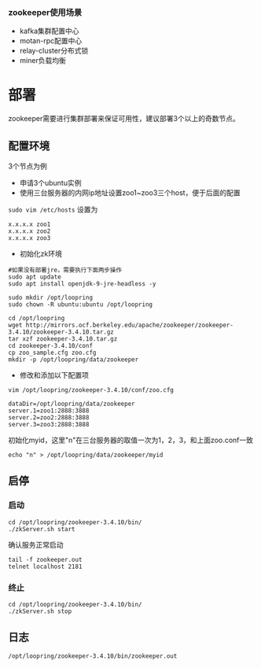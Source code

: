 ### zookeeper使用场景
* kafka集群配置中心
* motan-rpc配置中心
* relay-cluster分布式锁
* miner负载均衡

# 部署
zookeeper需要进行集群部署来保证可用性，建议部署3个以上的奇数节点。

## 配置环境
3个节点为例
* 申请3个ubuntu实例
* 使用三台服务器的内网ip地址设置zoo1~zoo3三个host，便于后面的配置

`sudo vim /etc/hosts`
设置为
```
x.x.x.x zoo1
x.x.x.x zoo2
x.x.x.x zoo3
```

* 初始化zk环境
```
#如果没有部署jre，需要执行下面两步操作
sudo apt update
sudo apt install openjdk-9-jre-headless -y

sudo mkdir /opt/loopring
sudo chown -R ubuntu:ubuntu /opt/loopring

cd /opt/loopring
wget http://mirrors.ocf.berkeley.edu/apache/zookeeper/zookeeper-3.4.10/zookeeper-3.4.10.tar.gz
tar xzf zookeeper-3.4.10.tar.gz
cd zookeeper-3.4.10/conf
cp zoo_sample.cfg zoo.cfg
mkdir -p /opt/loopring/data/zookeeper
```
* 修改和添加以下配置项

`vim /opt/loopring/zookeeper-3.4.10/conf/zoo.cfg`
```
dataDir=/opt/loopring/data/zookeeper
server.1=zoo1:2888:3888
server.2=zoo2:2888:3888
server.3=zoo3:2888:3888
```
初始化myid，这里"n"在三台服务器的取值一次为1，2，3，和上面zoo.conf一致

`echo "n" > /opt/loopring/data/zookeeper/myid`

## 启停
### 启动
```
cd /opt/loopring/zookeeper-3.4.10/bin/
./zkServer.sh start
```
确认服务正常启动
```
tail -f zookeeper.out
telnet localhost 2181
```
### 终止
```
cd /opt/loopring/zookeeper-3.4.10/bin/
./zkServer.sh stop
```

## 日志
`/opt/loopring/zookeeper-3.4.10/bin/zookeeper.out`